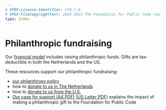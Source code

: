 ```yaml
---
# SPDX-License-Identifier: CC0-1.0
# SPDX-FileCopyrightText: 2020-2023 The Foundation for Public Code <info@publiccode.net>
type: Index
---
```


# Philanthropic fundraising

Our [financial model](https://about.publiccode.net/organization/financial-model.html) includes raising philanthropic funds.
Gifts are tax-deductible in both the Netherlands and the US.

These resources support our philanthropic fundraising:

* [our philanthropy policy](../../organization/philanthropy.md)
* how to [donate to us in The Netherlands](donating-netherlands.md)
* how to [donate to us from the U.S.](donating-united-states.md)
* [Our case for support (A4 PDF)](https://files.publiccode.net/nextcloud/index.php/s/Cb2BN2mn9jzggRz#pdfviewer) [(US Letter PDF)](https://files.publiccode.net/nextcloud/index.php/s/oGrom5RXzii2Zso#pdfviewer) explains the impact of making a philanthropic gift to the Foundation for Public Code
